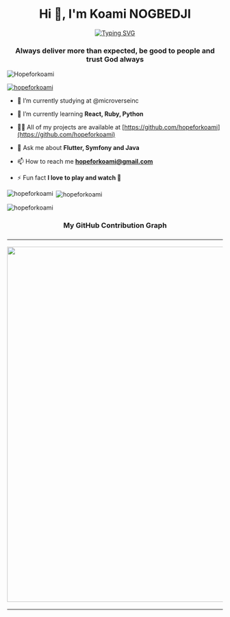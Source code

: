 
<!--
**hopeforkoami/hopeforkoami** is a ✨ _special_ ✨ repository because its `README.md` (this file) appears on your GitHub profile.

Here are some ideas to get you started:

- 🔭 I’m currently working on ...
- 🌱 I’m currently learning ...
- 👯 I’m looking to collaborate on ...
- 🤔 I’m looking for help with ...
- 💬 Ask me about ...
- 📫 How to reach me: ...
- 😄 Pronouns: ...
- ⚡ Fun fact: ...
-->
<h1 align="center">Hi 👋, I'm Koami NOGBEDJI</h1>

<div align="center">

[![Typing SVG](https://readme-typing-svg.herokuapp.com?font=Fira+Code&size=50&pause=1000&color=7649F7&center=true&vCenter=true&width=499&lines=Hello+Developers+)](https://git.io/typing-svg)

</div>
<h3 align="center">Always deliver more than expected, be good to people and trust God always</h3>


<p align="left"> <img src="https://komarev.com/ghpvc/?username=hopeforkoami&label=Profile%20views&color=0e75b6&style=flat" alt="Hopeforkoami" /> </p>

<p align="left"> <a href="https://github.com/ryo-ma/github-profile-trophy"><img src="https://github-profile-trophy.vercel.app/?username=hopeforkoami" alt="hopeforkoami" /></a> </p>


- 🔭 I’m currently studying at @microverseinc

- 🌱 I’m currently learning **React, Ruby, Python**

- 👨‍💻 All of my projects are available at [https://github.com/hopeforkoami](https://github.com/hopeforkoami)

- 💬 Ask me about **Flutter, Symfony and Java**

- 📫 How to reach me **hopeforkoami@gmail.com**

- ⚡ Fun fact **I love to play and watch 🏀**

<p><img align="left" src="https://github-readme-stats.vercel.app/api/top-langs?username=hopeforkoami&show_icons=true&locale=en&layout=compact" alt="hopeforkoami" /></p>

<p>&nbsp;<img align="center" src="https://github-readme-stats.vercel.app/api?username=hopeforkoami&show_icons=true&locale=en" alt="hopeforkoami" /></p>

<p><img align="center" src="https://github-readme-streak-stats.herokuapp.com/?user=hopeforkoami&" alt="hopeforkoami" /></p>

<h3 align="center">My GitHub Contribution Graph<h3><hr>
     <p align="center">
       <img width="830" src="https://activity-graph.herokuapp.com/graph?username=hopeforkoami&theme=react-dark&hide_border=true&area=true" />
      </p>
   </table>
   <hr>
